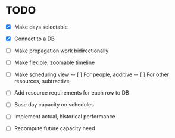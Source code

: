 # TODO

- [x] Make days selectable
- [x] Connect to a DB

- [ ] Make propagation work bidirectionally

- [ ] Make flexible, zoomable timeline

- [ ] Make scheduling view
-- [ ] For people, additive
-- [ ] For other resources, subtractive

- [ ] Add resource requirements for each row to DB
- [ ] Base day capacity on schedules
- [ ] Implement actual, historical performance
- [ ] Recompute future capacity need